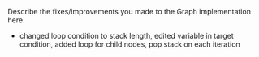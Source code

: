 Describe the fixes/improvements you made to the Graph implementation here.
- changed loop condition to stack length, edited variable in target condition,
added loop for child nodes, pop stack on each iteration
